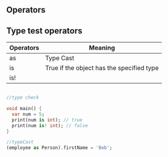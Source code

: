 ## Operators

## Type test operators

| Operators | Meaning                                   |
| --------- | ----------------------------------------- |
| as        | Type Cast                                 |
| is        | True if the object has the specified type |
| is!       |                                           |

```dart

//type check

void main() {
  var num = 5;
  print(num is int); // true
  print(num is! int); // false
}

//typeCast
(employee as Person).firstName = 'Bob';
```
